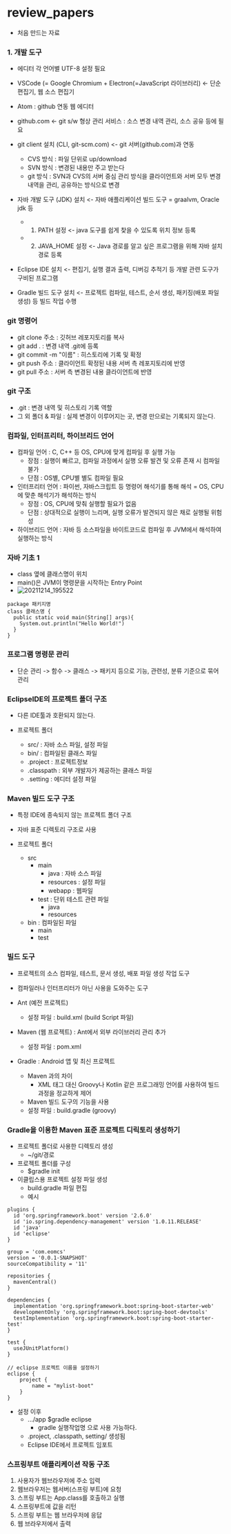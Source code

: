 # review_papers
  - 처음 만드는 자료

### 1. 개발 도구
  - 에디터 각 언어별 UTF-8 설정 필요

  - VSCode (= Google Chromium + Electron(=JavaScript 라이브러리) <- 단순 편집기, 웹 소스 편집기
  - Atom : github 연동 웹 에디터
  - github.com <- git s/w 형상 관리 서비스 : 소스 변경 내역 관리, 소스 공유 등에 필요
  - git client  설치 (CLI, git-scm.com) <- git 서버(github.com)과 연동
    - CVS 방식 : 파일 단위로 up/download
    - SVN 방식 : 변경된 내용만 주고 받는다
    - git 방식 : SVN과 CVS의 서버 중심 관리 방식을 클라이언트와 서버 모두 변경내역을 관리, 공유하는 방식으로 변경
  - 자바 개발 도구 (JDK) 설치 <- 자바 애플리케이션 빌드 도구 = graalvm, Oracle jdk 등
    - 1) PATH 설정 <- java 도구를 쉽게 찾을 수 있도록 위치 정보 등록
    - 2) JAVA_HOME 설정 <- Java 경로를 알고 싶은 프로그램을 위해 자바 설치경로 등록
  - Eclipse IDE 설치 <- 편집기, 실행 결과 출력, 디버깅 추적기 등 개발 관련 도구가 구비된 프로그램
  - Gradle 빌드 도구 설치 <- 프로젝트 컴파일, 테스트, 순서 생성, 패키징(배포 파일 생성) 등 빌드 작업 수행

### git 명령어

  - git clone 주소 : 깃허브 레포지토리를 복사
  - git add . : 변경 내역 .git에 등록
  - git commit -m "이름" : 히스토리에 기록 및 확정
  - git push 주소 : 클라이언트 확정된 내용 서버 측 레포지토리에 반영
  - git pull 주소 : 서버 측 변경된 내용 클라이언트에 반영

### git 구조

  - .git : 변경 내역 및 히스토리 기록 역할
  - 그 외 폴더 & 파일 : 실제 변경이 이루어지는 곳, 변경 만으로는 기록되지 않는다.

### 컴파일, 인터프리터, 하이브리드 언어

  - 컴파일 언어 : C, C++ 등 OS, CPU에 맞게 컴파일 후 실행 가능
    - 장점 : 실행이 빠르고, 컴파일 과정에서 실행 오류 발견 및 오류 존재 시 컴파일 불가
    - 단점 : OS별, CPU별 별도 컴파일 필요
  - 인터프리터 언어 : 파이썬, 자바스크립트 등 명령어 해석기를 통해 해석 = OS, CPU에 맞춘 해석기가 해석하는 방식
    - 장점 : OS, CPU에 맞춰 실행할 필요가 없음
    - 단점 : 상대적으로 실행이 느리며, 실행 오류가 발견되지 않은 채로 실행될 위험성
  - 하이브리드 언어 : 자바 등 소스파일을 바이트코드로 컴파일 후 JVM에서 해석하여 실행하는 방식

### 자바 기초 1

  - class 옆에 클래스명이 위치
  - main()은 JVM이 명령문을 시작하는 Entry Point
  - ![20211214_195522](https://user-images.githubusercontent.com/96012916/145985154-138820cc-06b0-4f67-995f-75d1573b08eb.png)
  
  ```자바
  package 패키지명
  class 클래스명 {
    public static void main(String[] args){
      System.out.println("Hello World!")
    }
  }
  ```
  
### 프로그램 명령문 관리

  - 단순 관리 -> 함수 -> 클래스 -> 패키지 등으로 기능, 관련성, 분류 기준으로 묶어 관리   

### EclipseIDE의 프로젝트 폴더 구조

  - 다른 IDE툴과 호환되지 않는다.

  - 프로젝트 폴더 
    - src/ : 자바 소스 파일, 설정 파일
    - bin/ : 컴파일된 클래스 파일 
    - .project : 프로젝트정보
    - .classpath : 외부 개발자가 제공하는 클래스 파일
    - .setting : 에디터 설정 파일

### Maven 빌드 도구 구조

  - 특정 IDE에 종속되지 않는 프로젝트 폴더 구조
  - 자바 표준 디렉토리 구조로 사용

  - 프로젝트 폴더
    - src
      - main
        - java : 자바 소스 파일
        - resources : 설정 파일
        - webapp : 웹파일
      - test : 단위 테스트 관련 파일
        - java 
        - resources
    - bin : 컴파일된 파일
      - main
      - test

### 빌드 도구

  - 프로젝트의 소스 컴파일, 테스트, 문서 생성, 배포 파일 생성 작업 도구
  - 컴파일러나 인터프리터가 아닌 사용을 도와주는 도구

  - Ant (예전 프로젝트)
    - 설정 파일 : build.xml (build Script 파일)
  - Maven (웹 프로젝트) : Ant에서 외부 라이브러리 관리 추가 
    - 설정 파일 : pom.xml
  - Gradle : Android 앱 및 최신 프로젝트
    - Maven 과의 차이
      - XML 태그 대신 Groovy나 Kotlin 같은 프로그래밍 언어를 사용하여 빌드 과정을 정교하게 제어
    - Maven 빌드 도구의 기능을 사용
    - 설정 파일 : build.gradle (groovy)

### Gradle을 이용한 Maven 표준 프로젝트 디릭토리 생성하기

  - 프로젝트 폴더로 사용한 디렉토리 생성
    - ~/git/경로
  - 프로젝트 폴더를 구성
    - $gradle init
  - 이클립스용 프로젝트 설정 파일 생성
    - build.gradle 파일 편집
    - 예시

```
plugins {
  id 'org.springframework.boot' version '2.6.0'
  id 'io.spring.dependency-management' version '1.0.11.RELEASE'
  id 'java'
  id 'eclipse'
}

group = 'com.eomcs'
version = '0.0.1-SNAPSHOT'
sourceCompatibility = '11'

repositories {
  mavenCentral()
}

dependencies {
  implementation 'org.springframework.boot:spring-boot-starter-web'
  developmentOnly 'org.springframework.boot:spring-boot-devtools'
  testImplementation 'org.springframework.boot:spring-boot-starter-test'
}

test {
  useJUnitPlatform()
}

// eclipse 프로젝트 이름을 설정하기
eclipse {
    project {
        name = "mylist-boot"
    }
}
```
    
 - 설정 이후
    - .../app $gradle eclipse
      - gradle 실행작업명 으로 사용 가능하다.
    - .project, .classpath, setting/ 생성됨
    - Eclipse IDE에서 프로젝트 임포트

### 스프링부트 애플리케이션 작동 구조

  1. 사용자가 웹브라우저에 주소 입력
  2. 웹브라우저는 웹서버(스프링 부트)에 요청
  3. 스프링 부트는 App.class를 호출하고 실행
  4. 스프링부트에 값을 리턴
  5. 스프링 부트는 웹 브라우저에 응답
  6. 웹 브라우저에서 출력
